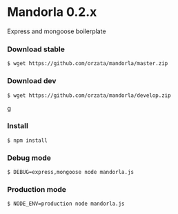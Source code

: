 # Mandorla 0.2.x
Express and mongoose boilerplate

### Download stable
```
$ wget https://github.com/orzata/mandorla/master.zip
```

### Download dev
```
$ wget https://github.com/orzata/mandorla/develop.zip
```
g
### Install
```
$ npm install
```

### Debug mode
```
$ DEBUG=express,mongoose node mandorla.js
```

### Production mode
```
$ NODE_ENV=production node mandorla.js
```
